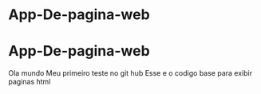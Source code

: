 # App-De-pagina-web
# App-De-pagina-web
Ola mundo
Meu primeiro teste no git hub
Esse e o codigo base para exibir paginas html